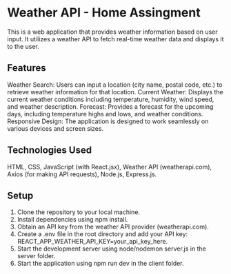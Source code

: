 # Weather API - Home Assingment
This is a web application that provides weather information based on user input. It utilizes a weather API to fetch real-time weather data and displays it to the user.

## Features
Weather Search: Users can input a location (city name, postal code, etc.) to retrieve weather information for that location.
Current Weather: Displays the current weather conditions including temperature, humidity, wind speed, and weather description.
Forecast: Provides a forecast for the upcoming days, including temperature highs and lows, and weather conditions.
Responsive Design: The application is designed to work seamlessly on various devices and screen sizes.

## Technologies Used
HTML,
CSS,
JavaScript (with React.jsx),
Weather API (weatherapi.com),
Axios (for making API requests),
Node.js,
Express.js.

## Setup
1. Clone the repository to your local machine.
2. Install dependencies using npm install.
3. Obtain an API key from the weather API provider (weatherapi.com).
4. Create a .env file in the root directory and add your API key: REACT_APP_WEATHER_API_KEY=your_api_key_here.
5. Start the development server using node/nodemon server.js in the server folder.
5. Start the application using npm run dev in the client folder.
